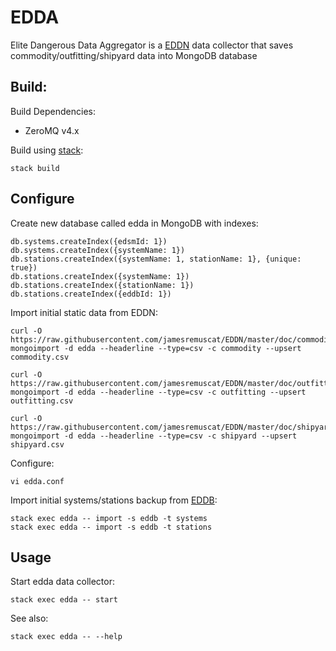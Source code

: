 # EDDA

Elite Dangerous Data Aggregator is a [EDDN](https://github.com/jamesremuscat/EDDN) data collector that saves commodity/outfitting/shipyard data into MongoDB database

## Build:

Build Dependencies:

- ZeroMQ v4.x

Build using [stack](http://haskellstack.org/):

    stack build

## Configure

Create new database called edda in MongoDB with indexes:

    db.systems.createIndex({edsmId: 1})
    db.systems.createIndex({systemName: 1})
    db.stations.createIndex({systemName: 1, stationName: 1}, {unique: true})
    db.stations.createIndex({systemName: 1})
    db.stations.createIndex({stationName: 1})
    db.stations.createIndex({eddbId: 1})

Import initial static data from EDDN:

    curl -O https://raw.githubusercontent.com/jamesremuscat/EDDN/master/doc/commodity.csv
    mongoimport -d edda --headerline --type=csv -c commodity --upsert commodity.csv

    curl -O https://raw.githubusercontent.com/jamesremuscat/EDDN/master/doc/outfitting.csv
    mongoimport -d edda --headerline --type=csv -c outfitting --upsert outfitting.csv

    curl -O https://raw.githubusercontent.com/jamesremuscat/EDDN/master/doc/shipyard.csv
    mongoimport -d edda --headerline --type=csv -c shipyard --upsert shipyard.csv

Configure:

    vi edda.conf

Import initial systems/stations backup from [EDDB](https://eddb.io):

    stack exec edda -- import -s eddb -t systems
    stack exec edda -- import -s eddb -t stations

## Usage

Start edda data collector:
    
    stack exec edda -- start

See also:

    stack exec edda -- --help

